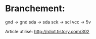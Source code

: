 # Branchement:

gnd -> gnd 
sda -> sda
sck -> scl
vcc -> 5v


Article utilisé: http://rdiot.tistory.com/302
